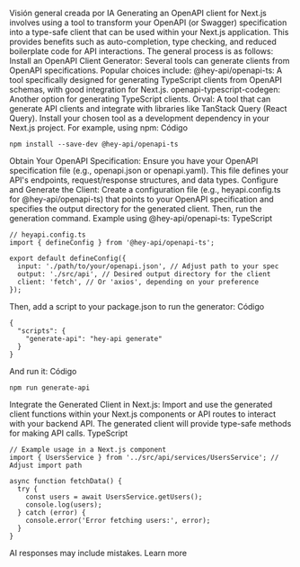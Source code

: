 Visión general creada por IA
Generating an OpenAPI client for Next.js involves using a tool to transform your OpenAPI (or Swagger) specification into a type-safe client that can be used within your Next.js application. This provides benefits such as auto-completion, type checking, and reduced boilerplate code for API interactions.
The general process is as follows:
Install an OpenAPI Client Generator: Several tools can generate clients from OpenAPI specifications. Popular choices include:
@hey-api/openapi-ts: A tool specifically designed for generating TypeScript clients from OpenAPI schemas, with good integration for Next.js.
openapi-typescript-codegen: Another option for generating TypeScript clients.
Orval: A tool that can generate API clients and integrate with libraries like TanStack Query (React Query).
Install your chosen tool as a development dependency in your Next.js project. For example, using npm:
Código

    npm install --save-dev @hey-api/openapi-ts
Obtain Your OpenAPI Specification:
Ensure you have your OpenAPI specification file (e.g., openapi.json or openapi.yaml). This file defines your API's endpoints, request/response structures, and data types.
Configure and Generate the Client:
Create a configuration file (e.g., heyapi.config.ts for @hey-api/openapi-ts) that points to your OpenAPI specification and specifies the output directory for the generated client. Then, run the generation command.
Example using @hey-api/openapi-ts:
TypeScript

    // heyapi.config.ts
    import { defineConfig } from '@hey-api/openapi-ts';

    export default defineConfig({
      input: './path/to/your/openapi.json', // Adjust path to your spec
      output: './src/api', // Desired output directory for the client
      client: 'fetch', // Or 'axios', depending on your preference
    });
Then, add a script to your package.json to run the generator:
Código

    {
      "scripts": {
        "generate-api": "hey-api generate"
      }
    }
And run it:
Código

    npm run generate-api
Integrate the Generated Client in Next.js: Import and use the generated client functions within your Next.js components or API routes to interact with your backend API. The generated client will provide type-safe methods for making API calls.
TypeScript

    // Example usage in a Next.js component
    import { UsersService } from '../src/api/services/UsersService'; // Adjust import path

    async function fetchData() {
      try {
        const users = await UsersService.getUsers();
        console.log(users);
      } catch (error) {
        console.error('Error fetching users:', error);
      }
    }
AI responses may include mistakes. Learn more